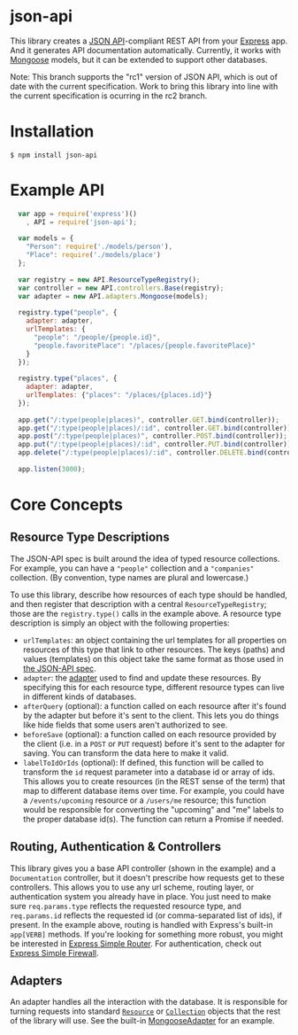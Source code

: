 json-api
========

This library creates a [JSON API](http://jsonapi.org/)-compliant REST API from your [Express](http://expressjs.com/) app. And it generates API documentation automatically. Currently, it works with [Mongoose](http://mongoosejs.com/) models, but it can be extended to support other databases.

Note: This branch supports the "rc1" version of JSON API, which is out of date with the current specification. Work to bring this library into line with the current specification is ocurring in the rc2 branch.

# Installation
```$ npm install json-api```

# Example API
```javascript
  var app = require('express')()
    , API = require('json-api');
  
  var models = {
    "Person": require('./models/person'),
    "Place": require('./models/place')
  };
 
  var registry = new API.ResourceTypeRegistry();
  var controller = new API.controllers.Base(registry);
  var adapter = new API.adapters.Mongoose(models);
  
  registry.type("people", {
    adapter: adapter,
    urlTemplates: {
      "people": "/people/{people.id}",
      "people.favoritePlace": "/places/{people.favoritePlace}"
    }
  });
  
  registry.type("places", {
    adapter: adapter,
    urlTemplates: {"places": "/places/{places.id}"}
  });
  
  app.get("/:type(people|places)", controller.GET.bind(controller));
  app.get("/:type(people|places)/:id", controller.GET.bind(controller));
  app.post("/:type(people|places)", controller.POST.bind(controller));
  app.put("/:type(people|places)/:id", controller.PUT.bind(controller));
  app.delete("/:type(people|places)/:id", controller.DELETE.bind(controller));
  
  app.listen(3000);
  ```

# Core Concepts
## Resource Type Descriptions
The JSON-API spec is built around the idea of typed resource collections. For example, you can have a `"people"` collection and a `"companies"` collection. (By convention, type names are plural and lowercase.)

To use this library, describe how resources of each type should be handled, and then register that description with a central `ResourceTypeRegistry`; those are the `registry.type()` calls in the example above. A resource type description is simply an object with the following properties:

- `urlTemplates`: an object containing the url templates for all properties on resources of this type that link to other resources. The keys (paths) and values (templates) on this object take the same format as those used in [the JSON-API spec](http://jsonapi.org/format/#document-structure-url-templates).
- `adapter`: the [adapter](#adapters) used to find and update these resources. By specifying this for each resource type, different resource types can live in different kinds of databases.
- `afterQuery` (optional): a function called on each resource after it's found by the adapter but before it's sent to the client. This lets you do things like hide fields that some users aren't authorized to see.
- `beforeSave` (optional): a function called on each resource provided by the client (i.e. in a `POST` or `PUT` request) before it's sent to the adapter for saving. You can transform the data here to make it valid.
- `labelToIdOrIds` (optional): If defined, this function will be called to transform the `id` request parameter into a database id or array of ids. This allows you to create resources (in the REST sense of the term) that map to different database items over time. For example, you could have a `/events/upcoming` resource or a `/users/me` resource; this function would be responsible for converting the "upcoming" and "me" labels to the proper database id(s). The function can return a Promise if needed.

## Routing, Authentication & Controllers
This library gives you a base API controller (shown in the example) and a `Documentation` controller, but it doesn't prescribe how requests get to these controllers. This allows you to use any url scheme, routing layer, or authentication system you already have in place. You just need to make sure `req.params.type` reflects the requested resource type, and `req.params.id` reflects the requested id (or comma-separated list of ids), if present. In the example above, routing is handled with Express's built-in `app[VERB]` methods. If you're looking for something more robust, you might be interested in [Express Simple Router](https://github.com/ethanresnick/express-simple-router). For authentication, check out [Express Simple Firewall](https://github.com/ethanresnick/express-simple-firewall).

## Adapters
An adapter handles all the interaction with the database. It is responsible for turning requests into standard [`Resource`](https://github.com/ethanresnick/json-api/blob/master/lib/types/Resource.ls) or [`Collection`](https://github.com/ethanresnick/json-api/blob/master/lib/types/Collection.ls) objects that the rest of the library will use. See the built-in [MongooseAdapter](https://github.com/ethanresnick/json-api/blob/master/lib/adapters/MongooseAdapter.ls) for an example.

